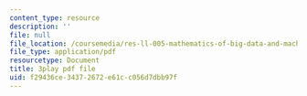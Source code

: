 ```yaml
---
content_type: resource
description: ''
file: null
file_location: /coursemedia/res-ll-005-mathematics-of-big-data-and-machine-learning-january-iap-2020/f29436ce34372672e61cc056d7dbb97f_zNGKX-4PRsk.pdf
file_type: application/pdf
resourcetype: Document
title: 3play pdf file
uid: f29436ce-3437-2672-e61c-c056d7dbb97f
---
```


